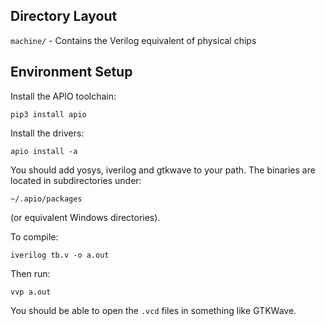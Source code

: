 ## Directory Layout

`machine/` - Contains the Verilog equivalent of physical chips

## Environment Setup

Install the APIO toolchain:

```
pip3 install apio
```

Install the drivers:

```
apio install -a
```

You should add yosys, iverilog and gtkwave to your path. The binaries are located in subdirectories under:
```
~/.apio/packages
```
(or equivalent Windows directories).

To compile:
```
iverilog tb.v -o a.out
```

Then run:
```
vvp a.out
```

You should be able to open the `.vcd` files in something like GTKWave.
